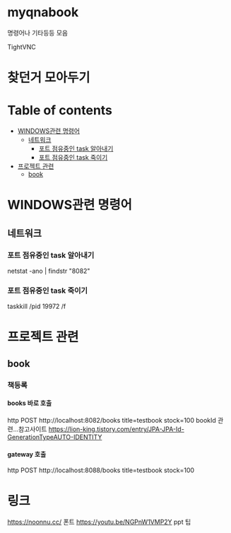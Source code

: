 # myqnabook
명령어나 기타등등 모음

TightVNC

# 찾던거 모아두기
 
# Table of contents
 
 - [WINDOWS관련 명령어](#WINDOWS관련-명령어)
   - [네트워크](#네트워크)
     - [포트 점유중인 task 알아내기](#포트-점유중인-task-알아내기)
     - [포트 점유중인 task 죽이기](#포트-점유중인-task-죽이기)
 - [프로젝트 관련](#프로젝트-관련)
   - [book](#book)

# WINDOWS관련 명령어
## 네트워크
### 포트 점유중인 task 알아내기
netstat -ano | findstr "8082"
### 포트 점유중인 task 죽이기
taskkill /pid 19972 /f

# 프로젝트 관련
## book
### 책등록 
#### books 바로 호출
http POST http://localhost:8082/books title=testbook stock=100
bookId 관련...참고사이트
https://lion-king.tistory.com/entry/JPA-JPA-Id-GenerationTypeAUTO-IDENTITY
#### gateway 호출
http POST http://localhost:8088/books title=testbook stock=100



# 링크
https://noonnu.cc/
폰트 
https://youtu.be/NGPnW1VMP2Y
ppt 팁
